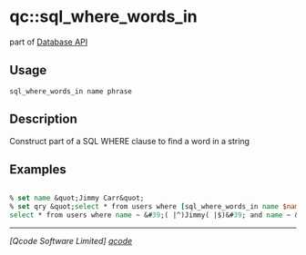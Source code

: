 qc::sql_where_words_in
======================

part of [Database API](../qc/wiki/DatabaseApi)

Usage
-----
`sql_where_words_in name phrase`

Description
-----------
Construct part of a SQL WHERE clause to find a word in a string

Examples
--------
```tcl

% set name &quot;Jimmy Carr&quot;
% set qry &quot;select * from users where [sql_where_words_in name $name]&quot;
select * from users where name ~ &#39;( |^)Jimmy( |$)&#39; and name ~ &#39;( |^)Carr( |$)&#39;

```

----------------------------------
*[Qcode Software Limited] [qcode]*

[qcode]: www.qcode.co.uk "Qcode Software"